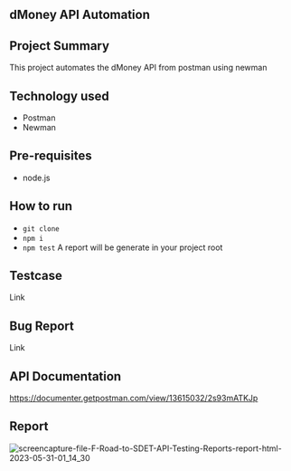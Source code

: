 ## dMoney API Automation 

## Project Summary
This project automates the dMoney API from postman using newman



## Technology used
- Postman
- Newman



## Pre-requisites
- node.js



## How to run
- ```git clone```
- ```npm i```
- ```npm test```
A report will be generate in your project root



## Testcase
Link



## Bug Report
Link



## API Documentation
https://documenter.getpostman.com/view/13615032/2s93mATKJp




## Report
![screencapture-file-F-Road-to-SDET-API-Testing-Reports-report-html-2023-05-31-01_14_30](https://github.com/eshita-ghosh/dMoney-newman/assets/75900194/8c6d791b-4de9-492b-bf28-67c83feb9623)







